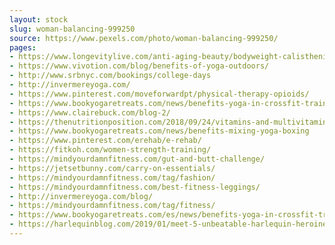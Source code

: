 ```yaml
---
layout: stock
slug: woman-balancing-999250
source: https://www.pexels.com/photo/woman-balancing-999250/
pages:
- https://www.longevitylive.com/anti-aging-beauty/bodyweight-calisthenics-highly-workout/
- https://www.vivotion.com/blog/benefits-of-yoga-outdoors/
- http://www.srbnyc.com/bookings/college-days
- http://invermereyoga.com/
- https://www.pinterest.com/moveforwardpt/physical-therapy-opioids/
- https://www.bookyogaretreats.com/news/benefits-yoga-in-crossfit-training
- https://www.clairebuck.com/blog-2/
- https://thenutritionposition.com/2018/09/24/vitamins-and-multivitamins-can-they-help-me/
- https://www.bookyogaretreats.com/news/benefits-mixing-yoga-boxing
- https://www.pinterest.com/erehab/e-rehab/
- https://fitkoh.com/women-strength-training/
- https://mindyourdamnfitness.com/gut-and-butt-challenge/
- https://jetsetbunny.com/carry-on-essentials/
- https://mindyourdamnfitness.com/tag/fashion/
- https://mindyourdamnfitness.com/best-fitness-leggings/
- http://invermereyoga.com/blog/
- https://mindyourdamnfitness.com/tag/fitness/
- https://www.bookyogaretreats.com/es/news/benefits-yoga-in-crossfit-training
- https://harlequinblog.com/2019/01/meet-5-unbeatable-harlequin-heroines/
---
```

